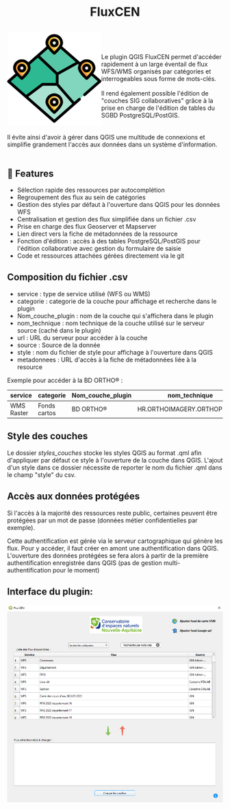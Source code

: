 # <p align="center">FluxCEN</p>

<img align="left" src=https://raw.githubusercontent.com/CEN-Nouvelle-Aquitaine/fluxcen/main/icons/icon.png  width="220"/>
<br>
<br>
<br>
Le plugin QGIS FluxCEN permet d'accéder rapidement à un large éventail de flux WFS/WMS organisés par catégories et interrogeables sous forme de mots-clés. 
<br>
<br>
Il rend également possible l'édition de "couches SIG collaboratives" grâce à la prise en charge de l'édition de tables du SGBD PostgreSQL/PostGIS.
<br>
<br>
<br>
Il évite ainsi d'avoir à gérer dans QGIS une multitude de connexions et simplifie grandement l'accès aux données dans un système d'information.
<br>


<br>

## 🧐 Features

- Sélection rapide des ressources par autocomplétion
- Regroupement des flux au sein de catégories
- Gestion des styles par défaut à l'ouverture dans QGIS pour les données WFS
- Centralisation  et gestion des flux simplifiée dans un fichier .csv
- Prise en charge des flux Geoserver et Mapserver
- Lien direct vers la fiche de métadonnées de la ressource
- Fonction d'édition : accès à des tables PostgreSQL/PostGIS pour l'édition collaborative avec gestion du formulaire de saisie
- Code et ressources attachées gérées directement via le git

## Composition du fichier .csv
  
  * service : type de service utilisé (WFS ou WMS)
  * categorie : categorie de la couche pour affichage et recherche dans le plugin
  * Nom_couche_plugin : nom de la couche qui s'affichera dans le plugin
  * nom_technique : nom technique de la couche utilisé sur le serveur source (caché dans le plugin)
  * url : URL du serveur pour accéder à la couche
  * source : Source de la donnée
  * style : nom du fichier de style pour affichage à l'ouverture dans QGIS
  * metadonnees : URL d'accès à la fiche de métadonnées liée à la resource
 
 Exemple pour accéder à la BD ORTHO® :
 
 | service | categorie | Nom_couche_plugin | nom_technique | url | source | style |
| -------- | -------- | -------- | -------- | -------- |-------- | -------- |
| WMS Raster| Fonds cartos | BD ORTHO® | HR.ORTHOIMAGERY.ORTHOPHOTOS |https://wxs.ign.fr/ortho/geoportail/r/wms?SERVICE=WMS&VERSION=1.3.0&REQUEST=GetCapabilities| IGN  | |

 
 
## Style des couches
 
 Le dossier *styles_couches* stocke les styles QGIS au format .qml afin d'appliquer par défaut ce style à l'ouverture de la couche dans QGIS. L'ajout d'un style dans ce dossier nécessite de reporter le nom du fichier .qml dans le champ "style" du csv.
 
  
## Accès aux données protégées

Si l'accès à la majorité des ressources reste public, certaines peuvent être protégées par un mot de passe (données métier confidentielles par exemple).

 Cette authentification est gérée via le serveur cartographique qui génère les flux.
Pour y accéder, il faut créer en amont une authentification dans QGIS. L'ouverture des données protégées se fera alors à partir de la première authentification enregistrée dans QGIS (pas de gestion multi-authentification pour le moment)

## Interface du plugin:

<img align="center" src=https://raw.githubusercontent.com/CEN-Nouvelle-Aquitaine/fluxcen/main/fluxcen_interface.PNG  width="600"/>



